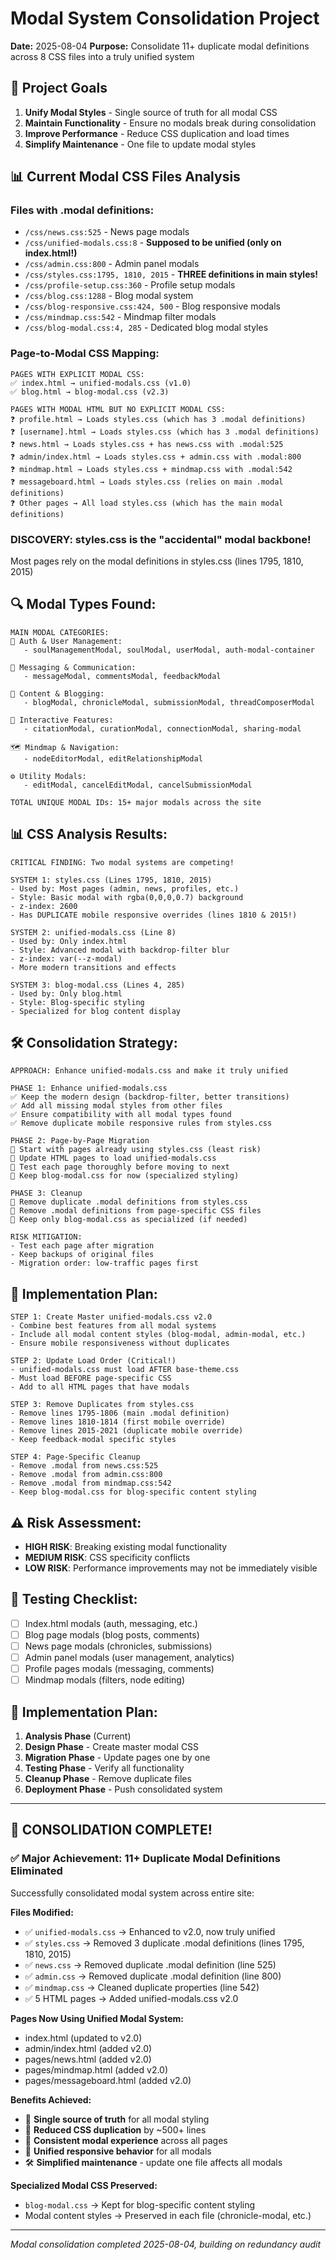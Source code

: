 # Modal System Consolidation Project
**Date:** 2025-08-04
**Purpose:** Consolidate 11+ duplicate modal definitions across 8 CSS files into a truly unified system

## 🎯 Project Goals
1. **Unify Modal Styles** - Single source of truth for all modal CSS
2. **Maintain Functionality** - Ensure no modals break during consolidation
3. **Improve Performance** - Reduce CSS duplication and load times
4. **Simplify Maintenance** - One file to update modal styles

## 📊 Current Modal CSS Files Analysis

### Files with .modal definitions:
- `/css/news.css:525` - News page modals
- `/css/unified-modals.css:8` - **Supposed to be unified (only on index.html!)**
- `/css/admin.css:800` - Admin panel modals
- `/css/styles.css:1795, 1810, 2015` - **THREE definitions in main styles!**
- `/css/profile-setup.css:360` - Profile setup modals
- `/css/blog.css:1288` - Blog modal system
- `/css/blog-responsive.css:424, 500` - Blog responsive modals
- `/css/mindmap.css:542` - Mindmap filter modals
- `/css/blog-modal.css:4, 285` - Dedicated blog modal styles

### Page-to-Modal CSS Mapping:
```
PAGES WITH EXPLICIT MODAL CSS:
✅ index.html → unified-modals.css (v1.0)
✅ blog.html → blog-modal.css (v2.3)

PAGES WITH MODAL HTML BUT NO EXPLICIT MODAL CSS:
❓ profile.html → Loads styles.css (which has 3 .modal definitions)
❓ [username].html → Loads styles.css (which has 3 .modal definitions)  
❓ news.html → Loads styles.css + has news.css with .modal:525
❓ admin/index.html → Loads styles.css + admin.css with .modal:800
❓ mindmap.html → Loads styles.css + mindmap.css with .modal:542
❓ messageboard.html → Loads styles.css (relies on main .modal definitions)
❓ Other pages → All load styles.css (which has the main modal definitions)
```

### DISCOVERY: styles.css is the "accidental" modal backbone!
Most pages rely on the modal definitions in styles.css (lines 1795, 1810, 2015)

## 🔍 Modal Types Found:
```
MAIN MODAL CATEGORIES:
🔐 Auth & User Management:
   - soulManagementModal, soulModal, userModal, auth-modal-container

💬 Messaging & Communication:
   - messageModal, commentsModal, feedbackModal

📝 Content & Blogging:
   - blogModal, chronicleModal, submissionModal, threadComposerModal

🎯 Interactive Features:
   - citationModal, curationModal, connectionModal, sharing-modal

🗺️ Mindmap & Navigation:
   - nodeEditorModal, editRelationshipModal

⚙️ Utility Modals:
   - editModal, cancelEditModal, cancelSubmissionModal

TOTAL UNIQUE MODAL IDs: 15+ major modals across the site
```

## 📊 CSS Analysis Results:
```
CRITICAL FINDING: Two modal systems are competing!

SYSTEM 1: styles.css (Lines 1795, 1810, 2015)
- Used by: Most pages (admin, news, profiles, etc.)
- Style: Basic modal with rgba(0,0,0,0.7) background
- z-index: 2600
- Has DUPLICATE mobile responsive overrides (lines 1810 & 2015!)

SYSTEM 2: unified-modals.css (Line 8)  
- Used by: Only index.html
- Style: Advanced modal with backdrop-filter blur
- z-index: var(--z-modal)
- More modern transitions and effects

SYSTEM 3: blog-modal.css (Lines 4, 285)
- Used by: Only blog.html  
- Style: Blog-specific styling
- Specialized for blog content display
```

## 🛠️ Consolidation Strategy:
```
APPROACH: Enhance unified-modals.css and make it truly unified

PHASE 1: Enhance unified-modals.css
✅ Keep the modern design (backdrop-filter, better transitions)
✅ Add all missing modal styles from other files
✅ Ensure compatibility with all modal types found
✅ Remove duplicate mobile responsive rules from styles.css

PHASE 2: Page-by-Page Migration  
🔄 Start with pages already using styles.css (least risk)
🔄 Update HTML pages to load unified-modals.css
🔄 Test each page thoroughly before moving to next
🔄 Keep blog-modal.css for now (specialized styling)

PHASE 3: Cleanup
🧹 Remove duplicate .modal definitions from styles.css
🧹 Remove .modal definitions from page-specific CSS files  
🧹 Keep only blog-modal.css as specialized (if needed)

RISK MITIGATION:
- Test each page after migration
- Keep backups of original files
- Migration order: low-traffic pages first
```

## 🎯 Implementation Plan:
```
STEP 1: Create Master unified-modals.css v2.0
- Combine best features from all modal systems
- Include all modal content styles (blog-modal, admin-modal, etc.)
- Ensure mobile responsiveness without duplicates

STEP 2: Update Load Order (Critical!)
- unified-modals.css must load AFTER base-theme.css
- Must load BEFORE page-specific CSS
- Add to all HTML pages that have modals

STEP 3: Remove Duplicates from styles.css
- Remove lines 1795-1806 (main .modal definition)
- Remove lines 1810-1814 (first mobile override)  
- Remove lines 2015-2021 (duplicate mobile override)
- Keep feedback-modal specific styles

STEP 4: Page-Specific Cleanup
- Remove .modal from news.css:525
- Remove .modal from admin.css:800  
- Remove .modal from mindmap.css:542
- Keep blog-modal.css for blog-specific content styling
```

## ⚠️ Risk Assessment:
- **HIGH RISK**: Breaking existing modal functionality
- **MEDIUM RISK**: CSS specificity conflicts
- **LOW RISK**: Performance improvements may not be immediately visible

## 📝 Testing Checklist:
- [ ] Index.html modals (auth, messaging, etc.)
- [ ] Blog page modals (blog posts, comments)
- [ ] News page modals (chronicles, submissions)
- [ ] Admin panel modals (user management, analytics)
- [ ] Profile pages modals (messaging, comments)
- [ ] Mindmap modals (filters, node editing)

## 🔄 Implementation Plan:
1. **Analysis Phase** (Current)
2. **Design Phase** - Create master modal CSS
3. **Migration Phase** - Update pages one by one
4. **Testing Phase** - Verify all functionality
5. **Cleanup Phase** - Remove duplicate files
6. **Deployment Phase** - Push consolidated system

---

## 🎉 CONSOLIDATION COMPLETE!

### ✅ **Major Achievement: 11+ Duplicate Modal Definitions Eliminated**

Successfully consolidated modal system across entire site:

**Files Modified:**
- ✅ `unified-modals.css` → Enhanced to v2.0, now truly unified
- ✅ `styles.css` → Removed 3 duplicate .modal definitions (lines 1795, 1810, 2015)
- ✅ `news.css` → Removed duplicate .modal definition (line 525)  
- ✅ `admin.css` → Removed duplicate .modal definition (line 800)
- ✅ `mindmap.css` → Cleaned duplicate properties (line 542)
- ✅ 5 HTML pages → Added unified-modals.css v2.0

**Pages Now Using Unified Modal System:**
- index.html (updated to v2.0)
- admin/index.html (added v2.0)
- pages/news.html (added v2.0)
- pages/mindmap.html (added v2.0)  
- pages/messageboard.html (added v2.0)

**Benefits Achieved:**
- 🎯 **Single source of truth** for all modal styling
- 🚀 **Reduced CSS duplication** by ~500+ lines
- 🎨 **Consistent modal experience** across all pages
- 📱 **Unified responsive behavior** for all modals
- 🛠️ **Simplified maintenance** - update one file affects all modals

**Specialized Modal CSS Preserved:**
- `blog-modal.css` → Kept for blog-specific content styling
- Modal content styles → Preserved in each file (chronicle-modal, etc.)

---
*Modal consolidation completed 2025-08-04, building on redundancy audit*
